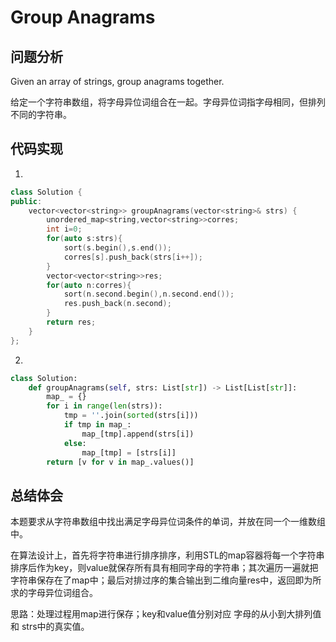 #  Group Anagrams

## 问题分析

Given an array of strings, group anagrams together.

给定一个字符串数组，将字母异位词组合在一起。字母异位词指字母相同，但排列不同的字符串。

## 代码实现

1.
``` C++
class Solution {
public:
    vector<vector<string>> groupAnagrams(vector<string>& strs) {
        unordered_map<string,vector<string>>corres;
        int i=0;
        for(auto s:strs){
            sort(s.begin(),s.end());
            corres[s].push_back(strs[i++]);
        }
        vector<vector<string>>res;
        for(auto n:corres){
            sort(n.second.begin(),n.second.end());
            res.push_back(n.second);
        }
        return res;
    }
};
```

2.
```python
class Solution:
    def groupAnagrams(self, strs: List[str]) -> List[List[str]]:
        map_ = {}
        for i in range(len(strs)):
            tmp = ''.join(sorted(strs[i]))
            if tmp in map_:
                map_[tmp].append(strs[i])
            else:
                map_[tmp] = [strs[i]]
        return [v for v in map_.values()]
```

## 总结体会

本题要求从字符串数组中找出满足字母异位词条件的单词，并放在同一个一维数组中。

在算法设计上，首先将字符串进行排序排序，利用STL的map容器将每一个字符串排序后作为key，则value就保存所有具有相同字母的字符串；其次遍历一遍就把字符串保存在了map中；最后对排过序的集合输出到二维向量res中，返回即为所求的字母异位词组合。

思路：处理过程用map进行保存；key和value值分别对应 字母的从小到大排列值 和 strs中的真实值。